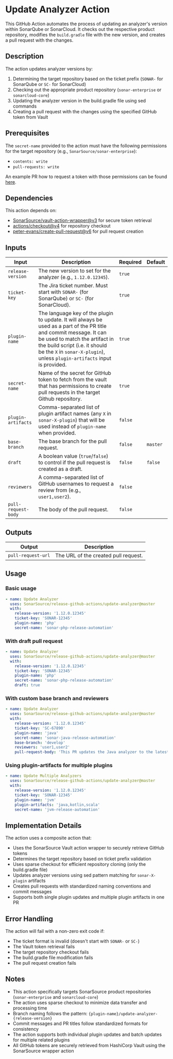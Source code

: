 # Update Analyzer Action

This GitHub Action automates the process of updating an analyzer's version within SonarQube or SonarCloud. It checks out the respective product repository, modifies the `build.gradle` file with the new version, and creates a pull request with the changes.

## Description

The action updates analyzer versions by:
1. Determining the target repository based on the ticket prefix (`SONAR-` for SonarQube or `SC-` for SonarCloud)
2. Checking out the appropriate product repository (`sonar-enterprise` or `sonarcloud-core`)
3. Updating the analyzer version in the build.gradle file using sed commands
4. Creating a pull request with the changes using the specified GitHub token from Vault

## Prerequisites

The `secret-name` provided to the action must have the following permissions for the target repository (e.g., `SonarSource/sonar-enterprise`):

* `contents: write`
* `pull-requests: write`

An example PR how to request a token with those permissions can be found [here](https://github.com/SonarSource/re-terraform-aws-vault/pull/6693).

## Dependencies

This action depends on:
- [SonarSource/vault-action-wrapper@v3](https://github.com/SonarSource/vault-action-wrapper) for secure token retrieval
- [actions/checkout@v4](https://github.com/actions/checkout) for repository checkout
- [peter-evans/create-pull-request@v6](https://github.com/peter-evans/create-pull-request) for pull request creation

## Inputs

| Input               | Description                                                                                                                                                                                                                                                           | Required | Default  |
|---------------------|-----------------------------------------------------------------------------------------------------------------------------------------------------------------------------------------------------------------------------------------------------------------------|----------|----------|
| `release-version`   | The new version to set for the analyzer (e.g., `1.12.0.12345`).                                                                                                                                                                                                       | `true`   |          |
| `ticket-key`        | The Jira ticket number. Must start with `SONAR-` (for SonarQube) or `SC-` (for SonarCloud).                                                                                                                                                                           | `true`   |          |
| `plugin-name`       | The language key of the plugin to update. It will always be used as a part of the PR title and commit message. It can be used to match the artifact in the build script (i.e. it should be the `X` in `sonar-X-plugin`), unless `plugin-artifacts` input is provided. | `true`   |          |
| `secret-name`       | Name of the secret for GitHub token to fetch from the vault that has permissions to create pull requests in the target Github repository.                                                                                                                             | `true`   |          |
| `plugin-artifacts`  | Comma-separated list of plugin artifact names (any `X` in `sonar-X-plugin`) that will be used instead of `plugin-name` when provided.                                                                                                                                 | `false`  |          |
| `base-branch`       | The base branch for the pull request.                                                                                                                                                                                                                                 | `false`  | `master` |
| `draft`             | A boolean value (`true`/`false`) to control if the pull request is created as a draft.                                                                                                                                                                                | `false`  | `false`  |
| `reviewers`         | A comma-separated list of GitHub usernames to request a review from (e.g., `user1,user2`).                                                                                                                                                                            | `false`  |          |
| `pull-request-body` | The body of the pull request.                                                                                                                                                                                                                                         | `false`  |          |

## Outputs

| Output             | Description                          |
|--------------------|--------------------------------------|
| `pull-request-url` | The URL of the created pull request. |

## Usage

### Basic usage

```yaml
- name: Update Analyzer
  uses: SonarSource/release-github-actions/update-analyzer@master
  with:
    release-version: '1.12.0.12345'
    ticket-key: 'SONAR-12345'
    plugin-name: 'php'
    secret-name: 'sonar-php-release-automation'
```

### With draft pull request

```yaml
- name: Update Analyzer
  uses: SonarSource/release-github-actions/update-analyzer@master
  with:
    release-version: '1.12.0.12345'
    ticket-key: 'SONAR-12345'
    plugin-name: 'php'
    secret-name: 'sonar-php-release-automation'
    draft: true
```

### With custom base branch and reviewers

```yaml
- name: Update Analyzer
  uses: SonarSource/release-github-actions/update-analyzer@master
  with:
    release-version: '1.12.0.12345'
    ticket-key: 'SC-67890'
    plugin-name: 'java'
    secret-name: 'sonar-java-release-automation'
    base-branch: 'develop'
    reviewers: 'user1,user2'
    pull-request-body: 'This PR updates the Java analyzer to the latest version.'
```

### Using plugin-artifacts for multiple plugins

```yaml
- name: Update Multiple Analyzers
  uses: SonarSource/release-github-actions/update-analyzer@master
  with:
    release-version: '1.12.0.12345'
    ticket-key: 'SONAR-12345'
    plugin-name: 'jvm'
    plugin-artifacts: 'java,kotlin,scala'
    secret-name: 'jvm-release-automation'
```

## Implementation Details

The action uses a composite action that:
- Uses the SonarSource Vault action wrapper to securely retrieve GitHub tokens
- Determines the target repository based on ticket prefix validation
- Uses sparse checkout for efficient repository cloning (only the build.gradle file)
- Updates analyzer versions using sed pattern matching for `sonar-X-plugin` artifacts
- Creates pull requests with standardized naming conventions and commit messages
- Supports both single plugin updates and multiple plugin artifacts in one PR

## Error Handling

The action will fail with a non-zero exit code if:
- The ticket format is invalid (doesn't start with `SONAR-` or `SC-`)
- The Vault token retrieval fails
- The target repository checkout fails
- The build.gradle file modification fails
- The pull request creation fails

## Notes

- This action specifically targets SonarSource product repositories (`sonar-enterprise` and `sonarcloud-core`)
- The action uses sparse checkout to minimize data transfer and processing time
- Branch naming follows the pattern: `{plugin-name}/update-analyzer-{release-version}`
- Commit messages and PR titles follow standardized formats for consistency
- The action supports both individual plugin updates and batch updates for multiple related plugins
- All GitHub tokens are securely retrieved from HashiCorp Vault using the SonarSource wrapper action
